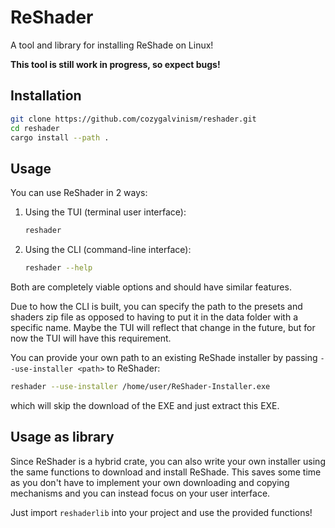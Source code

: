 # ReShader

A tool and library for installing ReShade on Linux!

**This tool is still work in progress, so expect bugs!**

## Installation

```bash
git clone https://github.com/cozygalvinism/reshader.git
cd reshader
cargo install --path .
```

## Usage

You can use ReShader in 2 ways:

1. Using the TUI (terminal user interface):

    ```bash
    reshader
    ```

2. Using the CLI (command-line interface):

    ```bash
    reshader --help
    ```

Both are completely viable options and should have similar features.

Due to how the CLI is built, you can specify the path to the presets and shaders zip file as opposed to having to put it in the data folder with a specific name. Maybe the TUI will reflect that change in the future, but for now the TUI will have this requirement.

You can provide your own path to an existing ReShade installer by passing `--use-installer <path>` to ReShader:

```bash
reshader --use-installer /home/user/ReShader-Installer.exe
```

which will skip the download of the EXE and just extract this EXE.

## Usage as library

Since ReShader is a hybrid crate, you can also write your own installer using the same functions to download and install ReShade.
This saves some time as you don't have to implement your own downloading and copying mechanisms and you can instead focus on your
user interface.

Just import `reshaderlib` into your project and use the provided functions!
